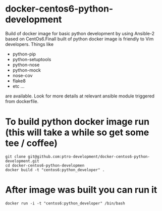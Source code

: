 # docker-centos6-python-development
Build of docker image for basic python development by using Ansible-2 based on CentOs6.Finall built of python docker image is friendly to Vim developers. Things like
- python-pip
- python-setuptools
- python-nose
- python-mock
- nose-cov
- flake8
- etc ...

are available. Look for more details at relevant ansible module triggered from dockerfile.

# To build python docker image run (this will take a while so get some tee / coffee)
```
git clone git@github.com:ptro-development/docker-centos6-python-development.git
cd docker-centos6-python-developmen
docker build -t "centos6:python_developer" .
```

# After image was built you can run it
```
docker run -i -t "centos6:python_developer" /bin/bash
```
